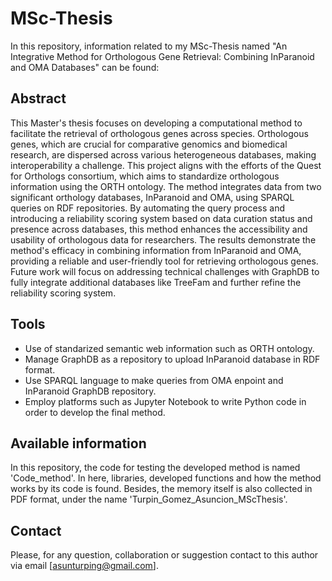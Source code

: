 # MSc-Thesis
In this repository, information related to my MSc-Thesis named "An Integrative Method for Orthologous Gene Retrieval: Combining InParanoid and OMA Databases" can be found:

## Abstract
This Master's thesis focuses on developing a computational method to facilitate the retrieval of orthologous genes across species. Orthologous genes, which are crucial for comparative genomics and biomedical research, are dispersed across various heterogeneous databases, making interoperability a challenge. This project aligns with the efforts of the Quest for Orthologs consortium, which aims to standardize orthologous information using the ORTH ontology. The method integrates data from two significant orthology databases, InParanoid and OMA, using SPARQL queries on RDF repositories. By automating the query process and introducing a reliability scoring system based on data curation status and presence across databases, this method enhances the accessibility and usability of orthologous data for researchers. The results demonstrate the method's efficacy in combining information from InParanoid and OMA, providing a reliable and user-friendly tool for retrieving orthologous genes. Future work will focus on addressing technical challenges with GraphDB to fully integrate additional databases like TreeFam and further refine the reliability scoring system.

## Tools
* Use of standarized semantic web information such as ORTH ontology.
* Manage GraphDB as a repository to upload InParanoid database in RDF format.
* Use SPARQL language to make queries from OMA enpoint and InParanoid GraphDB repository.
* Employ platforms such as Jupyter Notebook to write Python code in order to develop the final method.

##  Available information
In this repository, the code for testing the developed method is named 'Code_method'. In here, libraries, developed functions and how the method works by its code is found. Besides, the memory itself is also collected in PDF format, under the name 'Turpin_Gomez_Asuncion_MScThesis'.

## Contact
Please, for any question, collaboration or suggestion contact to this author via email [asunturping@gmail.com].
